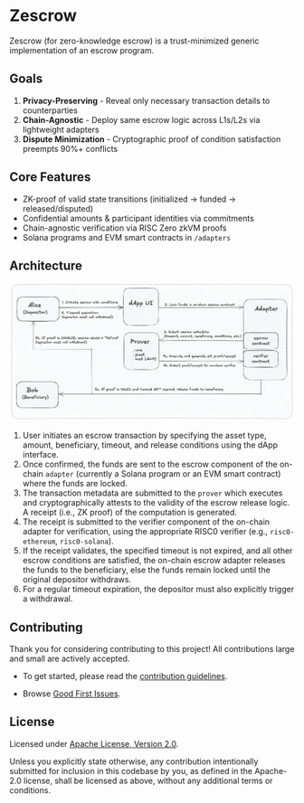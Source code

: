 # Zescrow

Zescrow (for zero-knowledge escrow) is a trust-minimized generic implementation of an escrow program.

## Goals

1. **Privacy-Preserving** - Reveal only necessary transaction details to counterparties  
2. **Chain-Agnostic** - Deploy same escrow logic across L1s/L2s via lightweight adapters  
3. **Dispute Minimization** - Cryptographic proof of condition satisfaction preempts 90%+ conflicts  

## Core Features  

- ZK-proof of valid state transitions (initialized → funded → released/disputed)  
- Confidential amounts & participant identities via commitments  
- Chain-agnostic verification via RISC Zero zkVM proofs  
- Solana programs and EVM smart contracts in `/adapters`

## Architecture

![Zescrow architecture diagram](./assets/zescrow-arch.png)

1. User initiates an escrow transaction by specifying the asset type, amount, beneficiary, timeout, and release conditions using the dApp interface.
2. Once confirmed, the funds are sent to the escrow component of the on-chain `adapter` (currently a Solana program or an EVM smart contract) where the funds are locked.
3. The transaction metadata are submitted to the `prover` which executes and cryptographically attests to the validity of the escrow release logic. A receipt (i.e., ZK proof) of the computation is generated.
4. The receipt is submitted to the verifier component of the on-chain adapter for verification, using the appropriate RISC0 verifier (e.g., `risc0-ethereum`, `risc0-solana`).
5. If the receipt validates, the specified timeout is not expired, and all other escrow conditions are satisfied, the on-chain escrow adapter releases the funds to the beneficiary, else the funds remain locked until the original depositor withdraws.
6. For a regular timeout expiration, the depositor must also explicitly trigger a withdrawal.

## Contributing

Thank you for considering contributing to this project! All contributions large and small are actively accepted.

- To get started, please read the [contribution guidelines](https://github.com/maatlabs/zescrow/blob/main/CONTRIBUTING.md).

- Browse [Good First Issues](https://github.com/maatlabs/zescrow/labels/good%20first%20issue).

## License

Licensed under [Apache License, Version 2.0](https://github.com/maatlabs/zescrow/blob/main/LICENSE).

Unless you explicitly state otherwise, any contribution intentionally submitted for inclusion in this codebase by you, as defined in the Apache-2.0 license, shall be licensed as above, without any additional terms or conditions.
